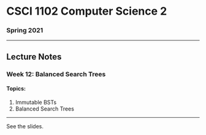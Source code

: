 # CSCI 1102 Computer Science 2

### Spring 2021

------

## Lecture Notes

### Week 12: Balanced Search Trees

#### Topics:

1. Immutable BSTs
2. Balanced Search Trees

---

See the slides.